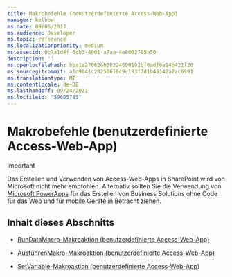 ```yaml
---
title: Makrobefehle (benutzerdefinierte Access-Web-App)
manager: kelbow
ms.date: 09/05/2017
ms.audience: Developer
ms.topic: reference
ms.localizationpriority: medium
ms.assetid: 0c7a1d4f-6cb3-4901-a7aa-4e8002785a50
description: ''
ms.openlocfilehash: bba1a270626b38324690192bf6adf6e14b421f20
ms.sourcegitcommit: a1d9041c20256616c9c183f7d1049142a7ac6991
ms.translationtype: MT
ms.contentlocale: de-DE
ms.lasthandoff: 09/24/2021
ms.locfileid: "59605785"
---
```

# <a name="macro-commands-access-custom-web-app"></a>Makrobefehle (benutzerdefinierte Access-Web-App)

> [!IMPORTANT]
> Das Erstellen und Verwenden von Access-Web-Apps in SharePoint wird von Microsoft nicht mehr empfohlen. Alternativ sollten Sie die Verwendung von [Microsoft PowerApps](https://powerapps.microsoft.com/en-us/) für das Erstellen von Business Solutions ohne Code für das Web und für mobile Geräte in Betracht ziehen. 
  
## <a name="in-this-section"></a>Inhalt dieses Abschnitts

- [RunDataMacro-Makroaktion (benutzerdefinierte Access-Web-App)](rundatamacro-macro-action-access-custom-web-app.md)
    
- [AusführenMakro-Makroaktion (benutzerdefinierte Access-Web-App)](runmacro-macro-action-access-custom-web-app.md)
    
- [SetVariable-Makroaktion (benutzerdefinierte Access-Web-App)](setvariable-macro-action-access-custom-web-app.md)
    

